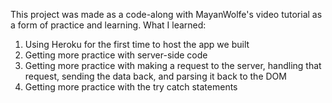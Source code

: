 This project was made as a code-along with MayanWolfe's video tutorial as a form of practice and learning. 
What I learned: 
1) Using Heroku for the first time to host the app we built
2) Getting more practice with server-side code
3) Getting more practice with making a request to the server, handling that request, sending the data back, and parsing it back to the DOM
4) Getting more practice with the try catch statements
